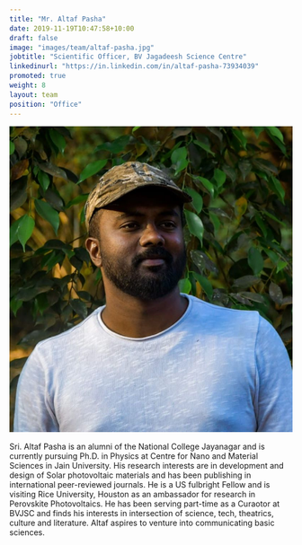 ```yaml
---
title: "Mr. Altaf Pasha"
date: 2019-11-19T10:47:58+10:00
draft: false
image: "images/team/altaf-pasha.jpg"
jobtitle: "Scientific Officer, BV Jagadeesh Science Centre"
linkedinurl: "https://in.linkedin.com/in/altaf-pasha-73934039"
promoted: true
weight: 8
layout: team
position: "Office"
---
```


![Mr. Altaf Pasha photo](/images/team/altaf-pasha.jpg "Mr. Altaf Pasha")

Sri. Altaf Pasha is an alumni of the National College Jayanagar and is currently pursuing Ph.D. in Physics at Centre for Nano and Material Sciences in Jain University. His research interests are in development and design of Solar photovoltaic materials and has been publishing in international peer-reviewed journals. He is a US fulbright Fellow and is visiting Rice University, Houston as an ambassador for research in Perovskite Photovoltaics. He has been serving part-time as a Curaotor at BVJSC and finds his interests in intersection of science, tech, theatrics, culture and literature. Altaf aspires to venture into communicating basic sciences.

